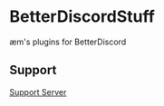 # BetterDiscordStuff
æm's plugins for BetterDiscord

## Support

[Support Server](https://discord.gg/WzYXVbXt6C)
